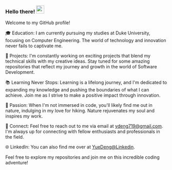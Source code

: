 ### Hello there! <a href="https://www.gautamkrishnar.com/"><img src="https://media.giphy.com/media/hvRJCLFzcasrR4ia7z/giphy.gif" width="25px"></a>


Welcome to my GitHub profile!

🎓 Education: I am currently pursuing my studies at Duke University, focusing on Computer Engineering. The world of technology and innovation never fails to captivate me.

🚀 Projects: I'm constantly working on exciting projects that blend my technical skills with my creative ideas. Stay tuned for some amazing repositories that reflect my journey and growth in the world of Software Development.

📚 Learning Never Stops: Learning is a lifelong journey, and I'm dedicated to expanding my knowledge and pushing the boundaries of what I can achieve. Join me as I strive to make a positive impact through innovation.

🌄 Passion: When I'm not immersed in code, you'll likely find me out in nature, indulging in my love for hiking. Nature rejuvenates my soul and inspires my work.

🔌 Connect: Feel free to reach out to me via email at ydeng719@gmail.com. I'm always up for connecting with fellow enthusiasts and professionals in the field.

🌐 LinkedIn: You can also find me over at [YueDeng@Linkedin](https://www.linkedin.com/in/yue-deng-9aa32524a/).

Feel free to explore my repositories and join me on this incredible coding adventure!
